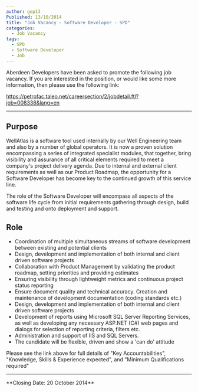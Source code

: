 ```yaml
---
author: gep13
Published: 13/10/2014
title: "Job Vacancy - Software Developer - SPD"
categories:
  - Job Vacancy
tags:
  - SPD
  - Software Developer
  - Job
---
```


Aberdeen Developers have been asked to promote the following job vacancy.  If you are interested in the position, or would like some more information, then please use the following link:

https://petrofac.taleo.net/careersection/2/jobdetail.ftl?job=008338&lang=en

<hr />

## Purpose

WellAtlas is a software tool used internally by our Well Engineering team and also by a number of global operators. It is now a proven solution encompassing a series of integrated specialist modules, that together, bring visibility and assurance of all critical elements required to meet a company's project delivery agenda. Due to internal and external client requirements as well as our Product Roadmap, the opportunity for a Software Developer has become key to the continued growth of this service line.

The role of the Software Developer will encompass all aspects of the software life cycle from initial requirements gathering through design, build and testing and onto deployment and support.

## Role

* Coordination of multiple simultaneous streams of software development between existing and potential clients
* Design, development and implementation of both internal and client driven software projects
* Collaboration with Product Management by validating the product roadmap, setting priorities and providing estimates
* Ensuring visibility through lightweight metrics and continuous project status reporting
* Ensure document quality and technical accuracy. Creation and maintenance of development documentation (coding standards etc.)
* Design, development and implementation of both internal and client driven software projects
* Development of reports using Microsoft SQL Server Reporting Services, as well as developing any necessary ASP.NET (C#) web pages and dialogs for selection of reporting criteria, filters etc.
* Administration and support of IIS and SQL Servers.
* The candidate will be flexible, driven and show a 'can do' attitude

Please see the link above for full details of "Key Accountabilities", "Knowledge, Skills & Experience expected", and "Minimum Qualifications required"
<hr />
**Closing Date: 20 October 2014**
